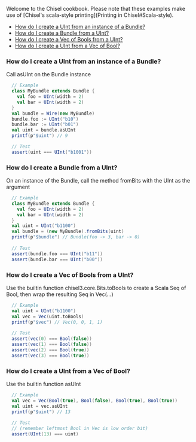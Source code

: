 Welcome to the Chisel cookbook. Please note that these examples make use of [Chisel's scala-style printing](Printing in Chisel#Scala-style).

* [How do I create a UInt from an instance of a Bundle?](#how-do-i-create-a-uint-from-an-instance-of-a-bundle)
* [How do I create a Bundle from a UInt?](#how-do-i-create-a-bundle-from-a-uint)
* [How do I create a Vec of Bools from a UInt?](#how-do-i-create-a-vec-of-bools-from-a-uint)
* [How do I create a UInt from a Vec of Bool?](#how-do-i-create-a-uint-from-a-vec-of-bool)

### How do I create a UInt from an instance of a Bundle?

Call asUInt on the Bundle instance

```scala
  // Example
  class MyBundle extends Bundle {
    val foo = UInt(width = 2)
    val bar = UInt(width = 2)
  }
  val bundle = Wire(new MyBundle)
  bundle.foo := UInt("b10")
  bundle.bar := UInt("b01")
  val uint = bundle.asUInt
  printf(p"$uint") // 9

  // Test
  assert(uint === UInt("b1001"))
```

### How do I create a Bundle from a UInt?

On an instance of the Bundle, call the method fromBits with the UInt as the argument

```scala
  // Example
  class MyBundle extends Bundle {
    val foo = UInt(width = 2)
    val bar = UInt(width = 2)
  }
  val uint = UInt("b1100")
  val bundle = (new MyBundle).fromBits(uint)
  printf(p"$bundle") // Bundle(foo -> 3, bar -> 0)
  
  // Test
  assert(bundle.foo === UInt("b11"))
  assert(bundle.bar === UInt("b00"))
```

### How do I create a Vec of Bools from a UInt?

Use the builtin function chisel3.core.Bits.toBools to create a Scala Seq of Bool,
then wrap the resulting Seq in Vec(...)

```scala
  // Example
  val uint = UInt("b1100") 
  val vec = Vec(uint.toBools)
  printf(p"$vec") // Vec(0, 0, 1, 1)
  
  // Test
  assert(vec(0) === Bool(false))
  assert(vec(1) === Bool(false))
  assert(vec(2) === Bool(true))
  assert(vec(3) === Bool(true))
```

### How do I create a UInt from a Vec of Bool?

Use the builtin function asUInt

```scala
  // Example
  val vec = Vec(Bool(true), Bool(false), Bool(true), Bool(true))
  val uint = vec.asUInt
  printf(p"$uint") // 13
  
  // Test
  // (remember leftmost Bool in Vec is low order bit)
  assert(UInt(13) === uint)
```
